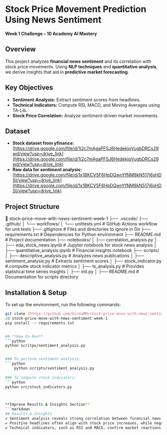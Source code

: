 # Stock Price Movement Prediction Using News Sentiment

**Week 1 Challenge – 10 Academy AI Mastery**

## Overview

This project analyzes **financial news sentiment** and its correlation with stock price movements. Using **NLP techniques** and **quantitative analysis**, we derive insights that aid in **predictive market forecasting**.

## Key Objectives

* **Sentiment Analysis:** Extract sentiment scores from headlines.
* **Technical Indicators:** Compute RSI, MACD, and Moving Averages using TA-Lib.
* **Stock Price Correlation:** Analyze sentiment-driven market movements.

## Dataset

* **Stock dataset from yfinance:** [https://drive.google.com/file/d/1j2c7mAgaPFSJ6HedekjqVugbDRCs29wd/view?usp=drive_link](https://drive.google.com/file/d/1j2c7mAgaPFSJ6HedekjqVugbDRCs29wd/view?usp=drive_link)
* **Raw data for sentiment analysis:** [https://drive.google.com/file/d/1x1BKCV5F6HpDQwnYfNM8kN517j6sHDSt/view?usp=drive_link](https://drive.google.com/file/d/1x1BKCV5F6HpDQwnYfNM8kN517j6sHDSt/view?usp=drive_link)

## Project Structure
📂 stock-price-move-with-news-sentiment-week-1 ├── .vscode/ ├── .github/ │   └── workflows/ │       └── unittests.yml      # GitHub Actions workflow for unit tests ├── .gitignore                 # Files and directories to ignore in Git ├── requirements.txt           # Dependencies for Python environment ├── README.md                  # Project documentation ├── notebooks/ │   ├── correlation_analysis.py │   ├── eda_stock_news.ipynb  # Jupyter notebook for stock news analysis │   ├── quantitative_analysis.ipynb # Financial insights notebook ├── scripts/ │   ├── descriptive_analysis.py  # Analyzes news publications │   ├── sentiment_analysis.py  # Extracts sentiment scores │   ├── stock_indicator.py  # computte stock indicator metrics │   ├── ts_analysis.py  # Provides statistical time series insights │   ├── init.py │   ├── README.md  # Documentation for scripts directory


## Installation & Setup

To set up the environment, run the following commands:

```bash
git clone [https://github.com/GirmaMM/stock-price-move-with-news-sentiment-week-1.git](https://github.com/GirmaMM/stock-price-move-with-news-sentiment-week-1.git)
cd stock-price-move-with-news-sentiment-week-1
pip install -r requirements.txt


## **How to Run**
```python 
python scritps/sentiment_analysis.py


### To perform sentiment analysis:
```python 
    python scripts/sentiment_analysis.py
    
### To compute stock indicators:
```python 
python src/stock_indicators.py



**Improve Results & Insights Section**  
```markdown
## Results & Insights
✔ Sentiment analysis reveals strong correlation between financial news and stock trends.
✔ Positive headlines often align with stock price increases, while negative headlines signal potential declines.
✔ Technical indicators, such as RSI and MACD, confirm market reactions to news sentiment.